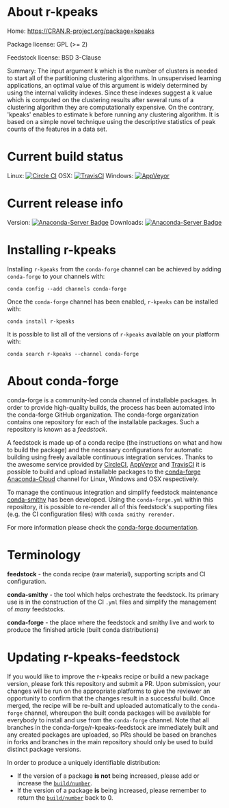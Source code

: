 About r-kpeaks
==============

Home: https://CRAN.R-project.org/package=kpeaks

Package license: GPL (>= 2)

Feedstock license: BSD 3-Clause

Summary: The input argument k which is the number of clusters is needed to start all of the partitioning clustering algorithms. In unsupervised learning applications, an optimal value of this argument is widely determined by using the internal validity indexes. Since these indexes suggest a k value which is computed on the clustering results after several runs of a clustering algorithm they are computationally expensive. On the contrary, 'kpeaks' enables to estimate k before running any clustering algorithm. It is based on a simple novel technique using the descriptive statistics of peak counts of the features in a data set.



Current build status
====================

Linux: [![Circle CI](https://circleci.com/gh/conda-forge/r-kpeaks-feedstock.svg?style=shield)](https://circleci.com/gh/conda-forge/r-kpeaks-feedstock)
OSX: [![TravisCI](https://travis-ci.org/conda-forge/r-kpeaks-feedstock.svg?branch=master)](https://travis-ci.org/conda-forge/r-kpeaks-feedstock)
Windows: [![AppVeyor](https://ci.appveyor.com/api/projects/status/github/conda-forge/r-kpeaks-feedstock?svg=True)](https://ci.appveyor.com/project/conda-forge/r-kpeaks-feedstock/branch/master)

Current release info
====================
Version: [![Anaconda-Server Badge](https://anaconda.org/conda-forge/r-kpeaks/badges/version.svg)](https://anaconda.org/conda-forge/r-kpeaks)
Downloads: [![Anaconda-Server Badge](https://anaconda.org/conda-forge/r-kpeaks/badges/downloads.svg)](https://anaconda.org/conda-forge/r-kpeaks)

Installing r-kpeaks
===================

Installing `r-kpeaks` from the `conda-forge` channel can be achieved by adding `conda-forge` to your channels with:

```
conda config --add channels conda-forge
```

Once the `conda-forge` channel has been enabled, `r-kpeaks` can be installed with:

```
conda install r-kpeaks
```

It is possible to list all of the versions of `r-kpeaks` available on your platform with:

```
conda search r-kpeaks --channel conda-forge
```


About conda-forge
=================

conda-forge is a community-led conda channel of installable packages.
In order to provide high-quality builds, the process has been automated into the
conda-forge GitHub organization. The conda-forge organization contains one repository
for each of the installable packages. Such a repository is known as a *feedstock*.

A feedstock is made up of a conda recipe (the instructions on what and how to build
the package) and the necessary configurations for automatic building using freely
available continuous integration services. Thanks to the awesome service provided by
[CircleCI](https://circleci.com/), [AppVeyor](http://www.appveyor.com/)
and [TravisCI](https://travis-ci.org/) it is possible to build and upload installable
packages to the [conda-forge](https://anaconda.org/conda-forge)
[Anaconda-Cloud](http://docs.anaconda.org/) channel for Linux, Windows and OSX respectively.

To manage the continuous integration and simplify feedstock maintenance
[conda-smithy](http://github.com/conda-forge/conda-smithy) has been developed.
Using the ``conda-forge.yml`` within this repository, it is possible to re-render all of
this feedstock's supporting files (e.g. the CI configuration files) with ``conda smithy rerender``.

For more information please check the [conda-forge documentation](https://conda-forge.org/docs/).

Terminology
===========

**feedstock** - the conda recipe (raw material), supporting scripts and CI configuration.

**conda-smithy** - the tool which helps orchestrate the feedstock.
                   Its primary use is in the construction of the CI ``.yml`` files
                   and simplify the management of *many* feedstocks.

**conda-forge** - the place where the feedstock and smithy live and work to
                  produce the finished article (built conda distributions)


Updating r-kpeaks-feedstock
===========================

If you would like to improve the r-kpeaks recipe or build a new
package version, please fork this repository and submit a PR. Upon submission,
your changes will be run on the appropriate platforms to give the reviewer an
opportunity to confirm that the changes result in a successful build. Once
merged, the recipe will be re-built and uploaded automatically to the
`conda-forge` channel, whereupon the built conda packages will be available for
everybody to install and use from the `conda-forge` channel.
Note that all branches in the conda-forge/r-kpeaks-feedstock are
immediately built and any created packages are uploaded, so PRs should be based
on branches in forks and branches in the main repository should only be used to
build distinct package versions.

In order to produce a uniquely identifiable distribution:
 * If the version of a package **is not** being increased, please add or increase
   the [``build/number``](http://conda.pydata.org/docs/building/meta-yaml.html#build-number-and-string).
 * If the version of a package **is** being increased, please remember to return
   the [``build/number``](http://conda.pydata.org/docs/building/meta-yaml.html#build-number-and-string)
   back to 0.
